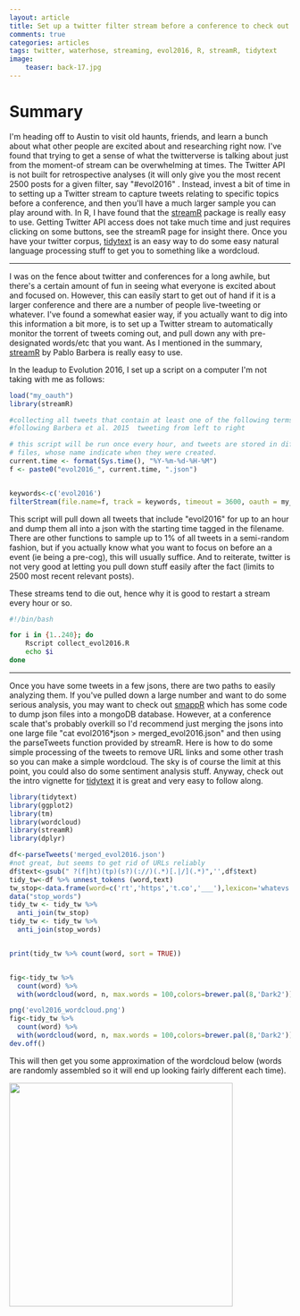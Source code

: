 ```yaml
---
layout: article
title: Set up a twitter filter stream before a conference to check out the zeitgeist!
comments: true
categories: articles
tags: twitter, waterhose, streaming, evol2016, R, streamR, tidytext
image:
    teaser: back-17.jpg
---
```


# Summary

I'm heading off to Austin to visit old haunts, friends, and learn a bunch about what other people are excited about and researching right now. I've found that trying to get a sense of what the twitterverse is talking about just from the moment-of stream can be overwhelming at times. The Twitter API is not built for retrospective analyses (it will only give you the most recent 2500 posts for a given filter, say "#evol2016" . Instead, invest a bit of time in to setting up a Twitter stream to capture tweets relating to specific topics before a conference, and then you'll have a much larger sample you can play around with. In R, I have found that the [streamR](https://github.com/pablobarbera/streamR) package is really easy to use. Getting Twitter API access does not take much time and just requires clicking on some buttons, see the streamR page for insight there. Once you have your twitter corpus, [tidytext](https://cran.r-project.org/web/packages/tidytext/index.html) is an easy way to do some easy natural language processing stuff to get you to something like a wordcloud.

****

I was on the fence about twitter and conferences for a long awhile, but there's a certain amount of fun in seeing what everyone is excited about and focused on. However, this can easily start to get out of hand if it is a larger conference and there are a number of people live-tweeting or whatever. I've found a somewhat easier way, if you actually want to dig into this information a bit more, is to set up a Twitter stream to automatically monitor the torrent of tweets coming out, and pull down any with pre-designated words/etc that you want. As I mentioned in the summary, [streamR](https://github.com/pablobarbera/streamR) by Pablo Barbera is really easy to use. 

In the leadup to Evolution 2016, I set up a script on a computer I'm not taking with me as follows:

```R
load("my_oauth")
library(streamR)

#collecting all tweets that contain at least one of the following terms
#following Barbera et al. 2015  tweeting from left to right

# this script will be run once every hour, and tweets are stored in different
# files, whose name indicate when they were created.
current.time <- format(Sys.time(), "%Y-%m-%d-%H-%M")
f <- paste0("evol2016_", current.time, ".json")


keywords<-c('evol2016')
filterStream(file.name=f, track = keywords, timeout = 3600, oauth = my_oauth)
```


This script will pull down all tweets that include "evol2016" for up to an hour and dump them all into a json with the starting time tagged in the filename. There are other functions to sample up to 1% of all tweets in a semi-random fashion, but if you actually know what you want to focus on before an a event (ie being a pre-cog), this will usually suffice. And to reiterate, twitter is not very good at letting you pull down stuff easily after the fact (limits to 2500 most recent relevant posts).

These streams tend to die out, hence why it is good to restart a stream every hour or so.

```bash
#!/bin/bash

for i in {1..240}; do
    Rscript collect_evol2016.R
    echo $i
done
```

***

Once you have some tweets in a few jsons, there are two paths to easily analyzing them. If you've pulled down a large number and want to do some serious analysis, you may want to check out [smappR](https://github.com/SMAPPNYU/smappR) which has some code to dump json files into a mongoDB database. However, at a conference scale that's probably overkill so I'd recommend just merging the jsons into one large file "cat evol2016*json > merged_evol2016.json" and then using the parseTweets function provided by streamR. Here is how to do some simple processing of the tweets to remove URL links and some other trash so you can make a simple wordcloud. The sky is of course the limit at this point, you could also do some sentiment analysis stuff. Anyway, check out the intro vignette for [tidytext](https://cran.r-project.org/web/packages/tidytext/vignettes/tidytext.html) it is great and very easy to follow along.

```R
library(tidytext)
library(ggplot2)
library(tm)
library(wordcloud)
library(streamR)
library(dplyr)

df<-parseTweets('merged_evol2016.json')
#not great, but seems to get rid of URLs reliably
df$text<-gsub(" ?(f|ht)(tp)(s?)(://)(.*)[.|/](.*)",'',df$text)
tidy_tw<-df %>% unnest_tokens (word,text)
tw_stop<-data.frame(word=c('rt','https','t.co','___'),lexicon='whatevs')
data("stop_words")
tidy_tw <- tidy_tw %>%
  anti_join(tw_stop)
tidy_tw <- tidy_tw %>%
  anti_join(stop_words)


print(tidy_tw %>% count(word, sort = TRUE)) 


fig<-tidy_tw %>%
  count(word) %>%
  with(wordcloud(word, n, max.words = 100,colors=brewer.pal(8,'Dark2')))

png('evol2016_wordcloud.png')
fig<-tidy_tw %>%
  count(word) %>%
  with(wordcloud(word, n, max.words = 100,colors=brewer.pal(8,'Dark2')))
dev.off()
```

This will then get you some approximation of the wordcloud below (words are randomly assembled so it will end up looking fairly different each time).

<img src="https://thomas-keller.github.io/images/evol2016_wordcloud.png" width="400">
